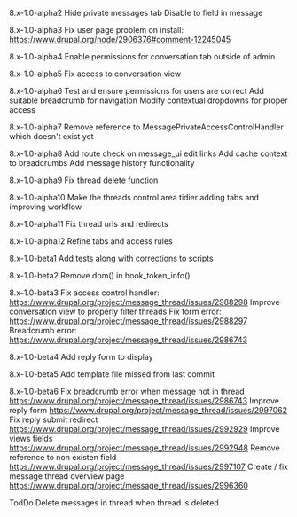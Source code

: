 8.x-1.0-alpha2
Hide private messages tab
Disable to field in message

8.x-1.0-alpha3
Fix user page problem on install: https://www.drupal.org/node/2906376#comment-12245045

8.x-1.0-alpha4
Enable permissions for conversation tab outside of admin

8.x-1.0-alpha5
Fix access to conversation view

8.x-1.0-alpha6
Test and ensure permissions for users are correct
Add suitable breadcrumb for navigation
Modify contextual dropdowns for proper access

8.x-1.0-alpha7
Remove reference to MessagePrivateAccessControlHandler which doesn't exist yet

8.x-1.0-alpha8
Add route check on message_ui edit links
Add cache context to breadcrumbs
Add message history functionality

8.x-1.0-alpha9
Fix thread delete function

8.x-1.0-alpha10
Make the threads control area tidier adding tabs and improving workflow

8.x-1.0-alpha11
Fix thread urls and redirects

8.x-1.0-alpha12
Refine tabs and access rules

8.x-1.0-beta1
Add tests along with corrections to scripts

8.x-1.0-beta2
Remove dpm() in hook_token_info()

8.x-1.0-beta3
Fix access control handler: https://www.drupal.org/project/message_thread/issues/2988298
Improve conversation view to properly filter threads
Fix form error: https://www.drupal.org/project/message_thread/issues/2988297
Breadcrumb error: https://www.drupal.org/project/message_thread/issues/2986743

8.x-1.0-beta4
Add reply form to display

8.x-1.0-beta5
Add template file missed from last commit

8.x-1.0-beta6
Fix breadcrumb error when message not in thread https://www.drupal.org/project/message_thread/issues/2986743
Improve reply form https://www.drupal.org/project/message_thread/issues/2997062
Fix reply submit redirect https://www.drupal.org/project/message_thread/issues/2992929
Improve views fields https://www.drupal.org/project/message_thread/issues/2992948
Remove reference to non existen field https://www.drupal.org/project/message_thread/issues/2997107
Create / fix message thread overview page https://www.drupal.org/project/message_thread/issues/2996360

TodDo
Delete messages in thread when thread is deleted
